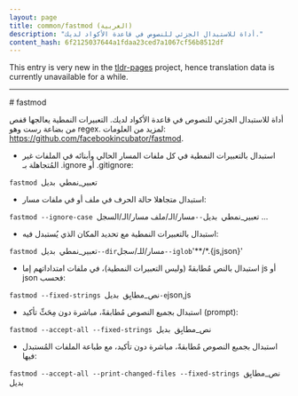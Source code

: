 ```yaml
---
layout: page
title: common/fastmod (العربية)
description: "أداة للاستبدال الجزئي للنصوص في قاعدة الأكواد لديك."
content_hash: 6f2125037644a1fdaa23ced7a1067cf56b8512df
---
```


This entry is very new in the [tldr-pages](https://github.com/tldr-pages/tldr) project, hence translation data is currently unavailable for a while.

<hr># fastmod

أداة للاستبدال الجزئي للنصوص في قاعدة الأكواد لديك.
التعبيرات النمطية يعالجها قفص من بضاعة رست وهو regex.
لمزيد من العلومات: <https://github.com/facebookincubator/fastmod>.

- استبدال بالتعبيرات النمطية في كل ملفات المسار الحالي وأبنائه في الملفات غير المُتجاهلة بـ .ignore أو .gitignore:

`fastmod `<span class="tldr-var badge badge-pill bg-dark-lm bg-white-dm text-white-lm text-dark-dm font-weight-bold">تعبير_نمطي</span>` `<span class="tldr-var badge badge-pill bg-dark-lm bg-white-dm text-white-lm text-dark-dm font-weight-bold">بديل</span>

- استبدال متجاهلا حالة الحرف في ملف أو في ملفات مسار:

`fastmod --ignore-case `<span class="tldr-var badge badge-pill bg-dark-lm bg-white-dm text-white-lm text-dark-dm font-weight-bold">تعبير_نمطي</span>` `<span class="tldr-var badge badge-pill bg-dark-lm bg-white-dm text-white-lm text-dark-dm font-weight-bold">بديل</span>` -- `<span class="tldr-var badge badge-pill bg-dark-lm bg-white-dm text-white-lm text-dark-dm font-weight-bold">مسار/الـ/ملف مسار/الـ/السجل ...</span>

- استبدال بالتعبيرات النمطية مع تحديد المكان الذي يُستبدل فيه:

`fastmod `<span class="tldr-var badge badge-pill bg-dark-lm bg-white-dm text-white-lm text-dark-dm font-weight-bold">تعبير_نمطي</span>` `<span class="tldr-var badge badge-pill bg-dark-lm bg-white-dm text-white-lm text-dark-dm font-weight-bold">بديل</span>` --dir `<span class="tldr-var badge badge-pill bg-dark-lm bg-white-dm text-white-lm text-dark-dm font-weight-bold">مسار/للـ/سجل</span>` --iglob `<span class="tldr-var badge badge-pill bg-dark-lm bg-white-dm text-white-lm text-dark-dm font-weight-bold">'**/*.{js,json}'</span>

- استبدال بالنص مُطابقةً (وليس التعبيرات النمطية)، في ملفات امتداداتهم إما js أو json فحسب:

`fastmod --fixed-strings `<span class="tldr-var badge badge-pill bg-dark-lm bg-white-dm text-white-lm text-dark-dm font-weight-bold">نص_مطابِق</span>` `<span class="tldr-var badge badge-pill bg-dark-lm bg-white-dm text-white-lm text-dark-dm font-weight-bold">بديل</span>` -e `<span class="tldr-var badge badge-pill bg-dark-lm bg-white-dm text-white-lm text-dark-dm font-weight-bold">json,js</span>

- استبدال بجميع النصوص مُطابقةً، مباشرة دون مِحَثِّ تأكيد (prompt):

`fastmod --accept-all --fixed-strings `<span class="tldr-var badge badge-pill bg-dark-lm bg-white-dm text-white-lm text-dark-dm font-weight-bold">نص_مطابِق</span>` `<span class="tldr-var badge badge-pill bg-dark-lm bg-white-dm text-white-lm text-dark-dm font-weight-bold">بديل</span>

- استبدال بجميع النصوص مُطابقةً، مباشرة دون تأكيد، مع طباعة الملفات المُستبدل فيها:

`fastmod --accept-all --print-changed-files --fixed-strings `<span class="tldr-var badge badge-pill bg-dark-lm bg-white-dm text-white-lm text-dark-dm font-weight-bold">نص_مطابِق</span>` `<span class="tldr-var badge badge-pill bg-dark-lm bg-white-dm text-white-lm text-dark-dm font-weight-bold">بديل</span>
